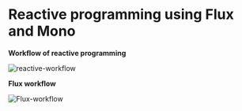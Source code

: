 # Reactive programming using Flux and Mono

**Workflow of reactive programming**

![reactive-workflow](https://github.com/DevShivmohan/webflux-reactive-spring/assets/72655528/c82986f5-0251-41bf-b6f1-cfe3fe122cbf)

**Flux workflow**

![Flux-workflow](https://github.com/DevShivmohan/webflux-reactive-spring/assets/72655528/4339247c-8467-420e-acb8-2c86bf31178a)
